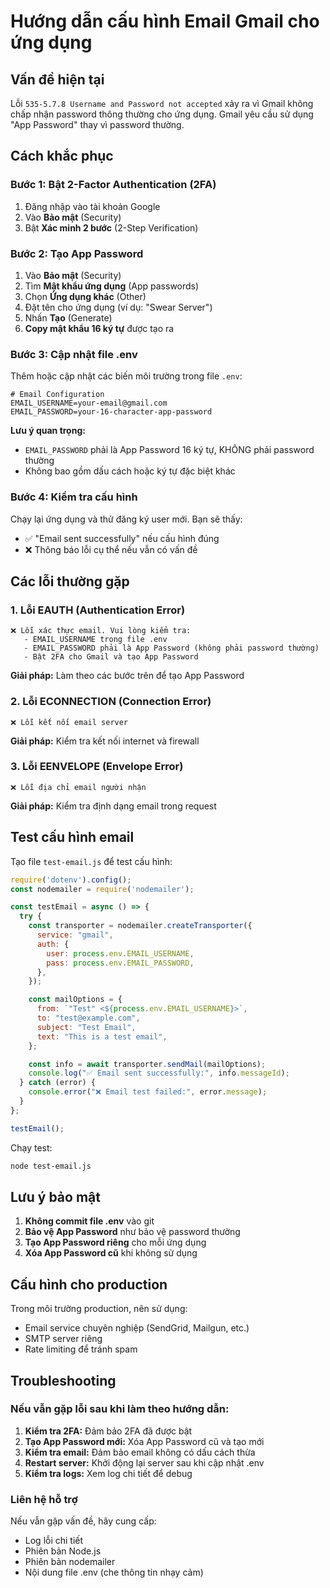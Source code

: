 # Hướng dẫn cấu hình Email Gmail cho ứng dụng

## Vấn đề hiện tại
Lỗi `535-5.7.8 Username and Password not accepted` xảy ra vì Gmail không chấp nhận password thông thường cho ứng dụng. Gmail yêu cầu sử dụng "App Password" thay vì password thường.

## Cách khắc phục

### Bước 1: Bật 2-Factor Authentication (2FA)
1. Đăng nhập vào tài khoản Google
2. Vào **Bảo mật** (Security)
3. Bật **Xác minh 2 bước** (2-Step Verification)

### Bước 2: Tạo App Password
1. Vào **Bảo mật** (Security)
2. Tìm **Mật khẩu ứng dụng** (App passwords)
3. Chọn **Ứng dụng khác** (Other)
4. Đặt tên cho ứng dụng (ví dụ: "Swear Server")
5. Nhấn **Tạo** (Generate)
6. **Copy mật khẩu 16 ký tự** được tạo ra

### Bước 3: Cập nhật file .env
Thêm hoặc cập nhật các biến môi trường trong file `.env`:

```env
# Email Configuration
EMAIL_USERNAME=your-email@gmail.com
EMAIL_PASSWORD=your-16-character-app-password
```

**Lưu ý quan trọng:**
- `EMAIL_PASSWORD` phải là App Password 16 ký tự, KHÔNG phải password thường
- Không bao gồm dấu cách hoặc ký tự đặc biệt khác

### Bước 4: Kiểm tra cấu hình
Chạy lại ứng dụng và thử đăng ký user mới. Bạn sẽ thấy:
- ✅ "Email sent successfully" nếu cấu hình đúng
- ❌ Thông báo lỗi cụ thể nếu vẫn có vấn đề

## Các lỗi thường gặp

### 1. Lỗi EAUTH (Authentication Error)
```
❌ Lỗi xác thực email. Vui lòng kiểm tra:
   - EMAIL_USERNAME trong file .env
   - EMAIL_PASSWORD phải là App Password (không phải password thường)
   - Bật 2FA cho Gmail và tạo App Password
```

**Giải pháp:** Làm theo các bước trên để tạo App Password

### 2. Lỗi ECONNECTION (Connection Error)
```
❌ Lỗi kết nối email server
```

**Giải pháp:** Kiểm tra kết nối internet và firewall

### 3. Lỗi EENVELOPE (Envelope Error)
```
❌ Lỗi địa chỉ email người nhận
```

**Giải pháp:** Kiểm tra định dạng email trong request

## Test cấu hình email

Tạo file `test-email.js` để test cấu hình:

```javascript
require('dotenv').config();
const nodemailer = require('nodemailer');

const testEmail = async () => {
  try {
    const transporter = nodemailer.createTransporter({
      service: "gmail",
      auth: {
        user: process.env.EMAIL_USERNAME,
        pass: process.env.EMAIL_PASSWORD,
      },
    });

    const mailOptions = {
      from: `"Test" <${process.env.EMAIL_USERNAME}>`,
      to: "test@example.com",
      subject: "Test Email",
      text: "This is a test email",
    };

    const info = await transporter.sendMail(mailOptions);
    console.log("✅ Email sent successfully:", info.messageId);
  } catch (error) {
    console.error("❌ Email test failed:", error.message);
  }
};

testEmail();
```

Chạy test:
```bash
node test-email.js
```

## Lưu ý bảo mật

1. **Không commit file .env** vào git
2. **Bảo vệ App Password** như bảo vệ password thường
3. **Tạo App Password riêng** cho mỗi ứng dụng
4. **Xóa App Password cũ** khi không sử dụng

## Cấu hình cho production

Trong môi trường production, nên sử dụng:
- Email service chuyên nghiệp (SendGrid, Mailgun, etc.)
- SMTP server riêng
- Rate limiting để tránh spam

## Troubleshooting

### Nếu vẫn gặp lỗi sau khi làm theo hướng dẫn:

1. **Kiểm tra 2FA:** Đảm bảo 2FA đã được bật
2. **Tạo App Password mới:** Xóa App Password cũ và tạo mới
3. **Kiểm tra email:** Đảm bảo email không có dấu cách thừa
4. **Restart server:** Khởi động lại server sau khi cập nhật .env
5. **Kiểm tra logs:** Xem log chi tiết để debug

### Liên hệ hỗ trợ
Nếu vẫn gặp vấn đề, hãy cung cấp:
- Log lỗi chi tiết
- Phiên bản Node.js
- Phiên bản nodemailer
- Nội dung file .env (che thông tin nhạy cảm) 